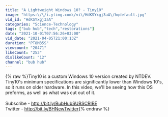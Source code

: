 ```yaml
---
title: "A Lightweight Windows 10? - Tiny10"
image: "https:\/\/i.ytimg.com\/vi\/HdKSYxgj3aA\/hqdefault.jpg"
vid_id: "HdKSYxgj3aA"
categories: "Science-Technology"
tags: ["bub hub","tech","restorations"]
date: "2021-10-01T07:56:26+03:00"
vid_date: "2021-04-05T21:00:13Z"
duration: "PT8M35S"
viewcount: "20471"
likeCount: "253"
dislikeCount: "12"
channel: "bub hub"
---
```

{% raw %}Tiny10 is a custom Windows 10 version created by NTDEV. Tiny10's minimum specifications are significantly lower than Windows 10's, so it runs on older hardware. In this video, we'll be seeing how this OS preforms, as well as what was cut out of it.<br /><br />Subscribe - <a rel="nofollow" target="blank" href="http://bit.ly/BubHubSUBSCRIBE">http://bit.ly/BubHubSUBSCRIBE</a><br />Twitter -  <a rel="nofollow" target="blank" href="http://bit.ly/BHNewTwitter">http://bit.ly/BHNewTwitter</a>{% endraw %}
